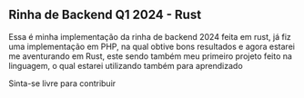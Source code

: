 ## Rinha de Backend Q1 2024 - Rust

Essa é minha implementação da rinha de backend 2024 feita em rust, já fiz uma implementação em PHP, na qual obtive bons resultados e agora estarei me aventurando em Rust, este sendo também meu primeiro projeto feito na linguagem, o qual estarei utilizando também para aprendizado

Sinta-se livre para contribuir
